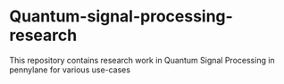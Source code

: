 # Quantum-signal-processing-research
This repository contains research work in Quantum Signal Processing in pennylane for various use-cases
